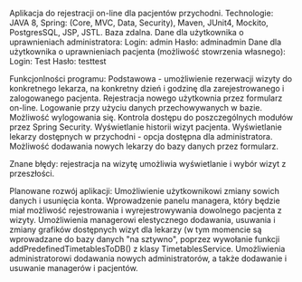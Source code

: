 

Aplikacja do rejestracji on-line dla pacjentów przychodni.
Technologie: JAVA 8, Spring: (Core, MVC, Data, Security), Maven, JUnit4, Mockito, 
PostgresSQL, JSP, JSTL.
Baza zdalna. Dane dla użytkownika o uprawnieniach administratora:
Login: admin
Hasło: adminadmin
Dane dla użytkownika o uprawnieniach pacjenta (możliwość stowrzenia własnego):
Login: Test
Hasło: testtest

Funkcjonlności programu:
Podstawowa - umożliwienie rezerwacji wizyty do konkretnego lekarza, na konkretny dzień i godzinę dla zarejestrowanego i zalogowanego pacjenta.
Rejestracja nowego użytkownia przez formularz on-line.
Logowanie przy użyciu danych przechowywanych w bazie.
Możliwość wylogowania się.
Kontrola dostępu do poszczególnych modułów przez Spring Security.
Wyświetlanie historii wizyt pacjenta.
Wyświetlanie lekarzy dostępnych w przychodni - opcja dostępna dla administratora.
Możliwość dodawania nowych lekarzy do bazy danych przez formularz.

Znane błędy:
rejestracja na wizytę umożliwia wyświetlanie i wybór wizyt z przeszłości.

Planowane rozwój aplikacji:
Umożliwienie użytkownikowi zmiany sowich danych i usunięcia konta.
Wprowadzenie panelu managera, który będzie miał możliwość rejestrowania i wyrejestrowywania dowolnego pacjenta z wizyty.
Umożliwienia managerowi elestycznego dodawania, usuwania i zmiany grafików dostępnych wizyt dla lekarzy (w tym momencie są wprowadzane do bazy danych "na sztywno", poprzez wywołanie funkcji addPredefinedTimetablesToDB() z klasy TimetablesService.
Umożliwienia administratorowi dodawania nowych administratorów, a także dodawanie i usuwanie managerów i pacjentów.

